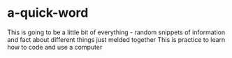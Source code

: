 # a-quick-word
This is going to be a little bit of everything - random snippets of information and fact about different things just melded together
This is practice to learn how to code and use a computer
